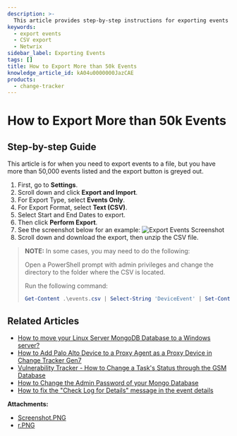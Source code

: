 ```yaml
---
description: >-
  This article provides step-by-step instructions for exporting events to a file when you have more than 50,000 events listed and the export button is greyed out.
keywords:
  - export events
  - CSV export
  - Netwrix
sidebar_label: Exporting Events
tags: []
title: How to Export More than 50k Events
knowledge_article_id: kA04u0000000JazCAE
products:
  - change-tracker
---
```


# How to Export More than 50k Events

## Step-by-step Guide

This article is for when you need to export events to a file, but you have more than 50,000 events listed and the export button is greyed out.

1. First, go to **Settings**.
2. Scroll down and click **Export and Import**.
3. For Export Type, select **Events Only**.
4. For Export Format, select **Text (CSV)**.
5. Select Start and End Dates to export.
6. Then click **Perform Export**.
7. See the screenshot below for an example:
   ![Export Events Screenshot](https://nwxcorp--c.na147.content.force.com/sfc/dist/version/download/?oid=00D7000000091pB&ids=0684u00000LdKUG&d=%2Fa%2F4u000000LzuH%2FpFkR9vRsetE3QgHYs3bVESe0AtEg32v7bjM3MKCtzKw&asPdf=false)
8. Scroll down and download the export, then unzip the CSV file.

> **NOTE:** In some cases, you may need to do the following:
>
> Open a PowerShell prompt with admin privileges and change the directory to the folder where the CSV is located. 
>
> Run the following command:
>
> ```powershell
> Get-Content .\events.csv | Select-String 'DeviceEvent' | Set-Content DeviceEventsOnly.csv
> ```

## Related Articles

- [How to move your Linux Server MongoDB Database to a Windows server?](https://kb.netwrix.com/8283)
- [How to Add Palo Alto Device to a Proxy Agent as a Proxy Device in Change Tracker Gen7](https://kb.netwrix.com/8164)
- [Vulnerability Tracker - How to Change a Task's Status through the GSM Database](https://kb.netwrix.com/8311)
- [How to Change the Admin Password of your Mongo Database](https://kb.netwrix.com/8310)
- [How to fix the "Check Log for Details" message in the event details](https://kb.netwrix.com/8133)

**Attachments:**
- [Screenshot.PNG](https://nwxcorp--c.na147.content.force.com/sfc/dist/version/download/?oid=00D7000000091pB&ids=0684u00000LdKUL&d=%2Fa%2F4u000000LzYA%2FbiFGnnO6oE9ayEet.kUq8ReMR60XvlzZhkzCLgPGELM&asPdf=false)
- [r.PNG](https://nwxcorp--c.na147.content.force.com/sfc/dist/version/download/?oid=00D7000000091pB&ids=0684u00000LdKFO&d=%2Fa%2F4u000000LzzZ%2FfrflpEe6wB20AYFiZ8ek2KhG6tVCMeJLl18_VfBy.5s&asPdf=false)